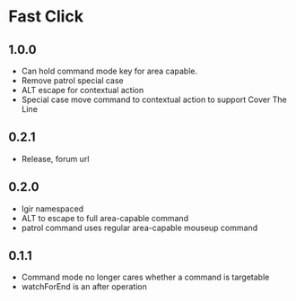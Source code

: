 # Fast Click

## 1.0.0

- Can hold command mode key for area capable.
- Remove patrol special case
- ALT escape for contextual action
- Special case move command to contextual action to support Cover The Line

## 0.2.1

- Release, forum url

## 0.2.0

- lgir namespaced
- ALT to escape to full area-capable command
- patrol command uses regular area-capable mouseup command

## 0.1.1

- Command mode no longer cares whether a command is targetable
- watchForEnd is an after operation
